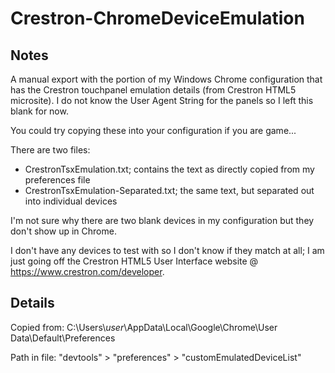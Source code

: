 # Crestron-ChromeDeviceEmulation #

## Notes ##

A manual export with the portion of my Windows Chrome configuration that has the Crestron touchpanel emulation details (from Crestron HTML5 microsite). I do not know the User Agent String for the panels so I left this blank for now.

You could try copying these into your configuration if you are game...

There are two files:

- CrestronTsxEmulation.txt; contains the text as directly copied from my preferences file
- CrestronTsxEmulation-Separated.txt; the same text, but separated out into individual devices

I'm not sure why there are two blank devices in my configuration but they don't show up in Chrome. 

I don't have any devices to test with so I don't know if they match at all; I am just going off the Crestron HTML5 User Interface website @ <https://www.crestron.com/developer>.

## Details ##

Copied from: C:\\Users\\_user_\\AppData\\Local\\Google\\Chrome\\User Data\\Default\\Preferences

Path in file: "devtools" > "preferences" > "customEmulatedDeviceList"
